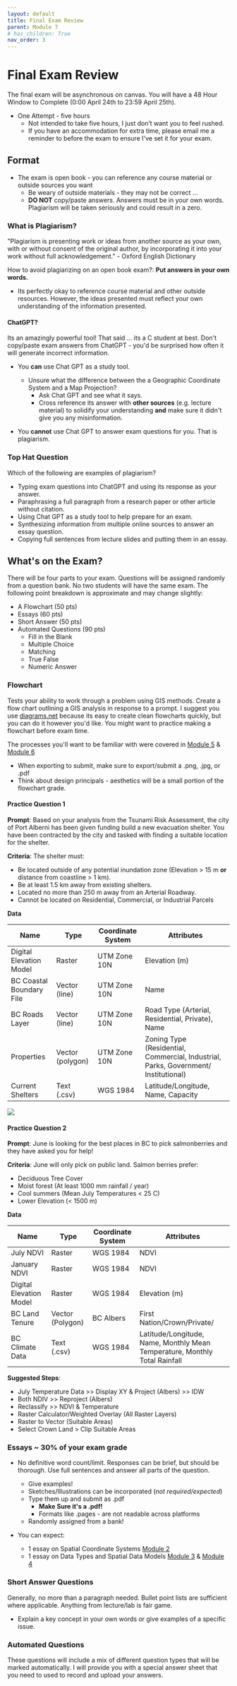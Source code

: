 ```yaml
---
layout: default
title: Final Exam Review
parent: Module 7
# has_children: True
nav_order: 3
---
```


# Final Exam Review

The final exam will be asynchronous on canvas.  You will have a 48 Hour Window to Complete (0:00 April 24th to 23:59 April 25th).  

* One Attempt - five hours
    * Not intended to take five hours, I just don’t want you to feel rushed.
  * If you have an accommodation for extra time, please email me a reminder to before the exam to ensure I've set it for your exam.

## Format

* The exam is open book - you can reference any course material or outside sources you want
  * Be weary of outside materials - they may not be correct ...
  * **DO NOT** copy/paste answers.  Answers must be in your own words.  Plagiarism will be taken seriously and could result in a zero.

### What is Plagiarism?

"Plagiarism is presenting work or ideas from another source as your own, with or without consent of the original author, by incorporating it into your work without full acknowledgement." - Oxford English Dictionary

How to avoid plagiarizing on an open book exam?: **Put answers in your own words.**
* Its perfectly okay to reference course material and other outside resources.  However, the ideas presented must reflect your own understanding of the information presented.

#### ChatGPT?

Its an amazingly powerful tool!  That said ... its a C student at best.  Don't copy/paste exam answers from ChatGPT - you'd be surprised how often it will generate incorrect information.  

* You **can** use Chat GPT as a study tool.
  * Unsure what the difference between the a Geographic Coordinate System and a Map Projection? 
    - Ask Chat GPT and see what it says.
    - Cross reference its answer with **other sources** (e.g. lecture material) to solidify your understanding **and** make sure it didn't give you any misinformation.

* You **cannot** use Chat GPT to answer exam questions for you.  That is plagiarism.

### Top Hat Question

Which of the following are examples of plagiarism?

* Typing exam questions into ChatGPT and using its response as your answer.
* Paraphrasing a full paragraph from a research paper or other article without citation.
* Using Chat GPT as a study tool to help prepare for an exam.
* Synthesizing information from multiple online sources to answer an essay question.
* Copying full sentences from lecture slides and putting them in an essay.

## What's on the Exam?

There will be four parts to your exam.  Questions will be assigned randomly from a question bank.  No two students will have the same exam.  The following point breakdown is approximate and may change slightly:

* A Flowchart (50 pts)
* Essays (60 pts)
* Short Answer (50 pts)
* Automated Questions (90 pts)
  * Fill in the Blank
  * Multiple Choice
  * Matching
  * True False
  * Numeric Answer

### Flowchart 

Tests your ability to work through a problem using GIS methods.  Create a flow chart outlining a GIS analysis in response to a prompt.  I suggest you use [diagrams.net](https://app.diagrams.net/) because its easy to create clean flowcharts quickly, but you can do it however you'd like.  You might want to practice making a flowchart before exam time.

The processes you'll want to be familiar with were covered in [Module 5](https://geos270.github.io/Module5/) & [Module 6](https://geos270.github.io/Module6/)
* When exporting to submit, make sure to export/submit a .png, .jpg, or .pdf
* Think about design principals - aesthetics will be a small portion of the flowchart grade.

#### Practice Question 1

**Prompt**: Based on your analysis from the Tsunami Risk Assessment, the city of Port Alberni has been given funding build a new evacuation shelter.  You have been contracted by the city and tasked with finding a suitable location for the shelter.

**Criteria**: The shelter must:

* Be located outside of any potential inundation zone (Elevation > 15 m **or** distance from coastline > 1 km).
* Be at least 1.5 km away from existing shelters.
* Located no more than 250 m away from an Arterial Roadway.
* Cannot be located on Residential, Commercial, or Industrial Parcels

**Data**

|Name      |      Type          |  Coordinate System  |  Attributes |
|----------|--------------------|---------------------|-------------|
|Digital Elevation Model |Raster|UTM Zone 10N | Elevation (m) |
|BC Coastal Boundary File|Vector (line) |UTM Zone 10N | Name |
|BC Roads Layer |Vector (line) |UTM Zone 10N | Road Type (Arterial, Residential, Private), Name |
|Properties |Vector (polygon) |UTM Zone 10N | Zoning Type (Residential, Commercial, Industrial, Parks, Government/ Institutional) |
|Current Shelters |Text (.csv)|WGS 1984 | Latitude/Longitude, Name, Capacity |


<img src='content/images/Flowchart_Example.png'>


#### Practice Question 2

**Prompt**: June is looking for the best places in BC to pick salmonberries and they have asked you for help!  

**Criteria**: June will only pick on public land.  Salmon berries prefer:

* Deciduous Tree Cover
* Moist forest (At least 1000 mm rainfall / year)
* Cool summers (Mean July Temperatures < 25 C)
* Lower Elevation (< 1500 m)

**Data**

|Name      |      Type          |  Coordinate System  |  Attributes |
|----------|--------------------|---------------------|-------------|
|July NDVI |Raster|WGS 1984 | NDVI |
|January NDVI|Raster|WGS 1984 | NDVI |
|Digital Elevation Model |Raster|WGS 1984 | Elevation (m) |
|BC Land Tenure |Vector (Polygon) |BC Albers | First Nation/Crown/Private/|
|BC Climate Data |Text (.csv)|WGS 1984 | Latitude/Longitude, Name, Monthly Mean Temperature, Monthly Total Rainfall |

**Suggested Steps**:

* July Temperature Data >> Display XY & Project (Albers) >> IDW
* Both NDIV >> Reproject (Albers)
* Reclassify >> NDVI & Temperature 
* Raster Calculator/Weighted Overlay (All Raster Layers)
* Raster to Vector (Suitable Areas)
* Select Crown Land > Clip Suitable Areas

### Essays ~ 30% of your exam grade

* No definitive word count/limit.  Responses can be brief, but should be thorough.  Use full sentences and answer all parts of the question.
  * Give examples!
  * Sketches/Illustrations can be incorporated (*not required/expected*)
  * Type them up and submit as .pdf
    * **Make Sure it's a .pdf!**
    * Formats like .pages - are not readable across platforms
  * Randomly assigned from a bank!

* You can expect:
  * 1 essay on Spatial Coordinate Systems [Module 2](https://geos270.github.io/Module2/)
  * 1 essay on Data Types and Spatial Data Models [Module 3](https://geos270.github.io/Module3/) & [Module 4](https://geos270.github.io/Module4/)



### Short Answer Questions

Generally, no more than a paragraph needed.  Bullet point lists are sufficient where applicable.  Anything from lecture/lab is fair game.

* Explain a key concept in your own words or give examples of a specific issue.

### Automated Questions

These questions will include a mix of different question types that will be marked automatically.  I will provide you with a special answer sheet that you need to used to record and upload your answers.